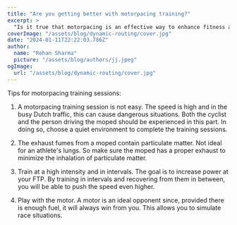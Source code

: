 ```yaml
---
title: "Are you getting better with motorpacing training?"
excerpt: >
  "Is it true that motorpacing is an effective way to enhance fitness at a faster rate? I've heard whispers about its benefits. Motorpacing has been used for ages as a means of replicating the experienc
coverImage: "/assets/blog/dynamic-routing/cover.jpg"
date: "2024-01-11T22:22:03.786Z"
author:
  name: "Rohan Sharma"
  picture: "/assets/blog/authors/jj.jpeg"
ogImage:
  url: "/assets/blog/dynamic-routing/cover.jpg"
---
```


Tips for motorpacing training sessions:

1. A motorpacing training session is not easy. The speed is high and in the busy Dutch traffic, this can cause dangerous situations. Both the cyclist and the person driving the moped should be experienced in this part. In doing so, choose a quiet environment to complete the training sessions.

2. The exhaust fumes from a moped contain particulate matter. Not ideal for an athlete's lungs. So make sure the moped has a proper exhaust to minimize the inhalation of particulate matter.

3. Train at a high intensity and in intervals. The goal is to increase power at your FTP. By training in intervals and recovering from them in between, you will be able to push the speed even higher.

4. Play with the motor. A motor is an ideal opponent since, provided there is enough fuel, it will always win from you. This allows you to simulate race situations.